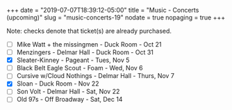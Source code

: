 +++
date = "2019-07-07T18:39:12-05:00"
title = "Music - Concerts (upcoming)"
slug = "music-concerts-19"
nodate = true
nopaging = true
+++

Note: checks denote that ticket(s) are already purchased.

- [ ] Mike Watt + the missingmen - Duck Room - Oct 21
- [ ] Menzingers - Delmar Hall - Duck Room - Oct 31
- [x] Sleater-Kinney - Pageant - Tues, Nov 5
- [ ] Black Belt Eagle Scout - Foam - Wed, Nov 6
- [ ] Cursive w/Cloud Nothings - Delmar Hall - Thurs, Nov 7
- [X] Sloan - Duck Room - Nov 22
- [ ] Son Volt - Delmar Hall - Sat, Nov 22
- [ ] Old 97s - Off Broadway - Sat, Dec 14

